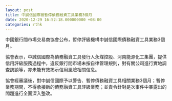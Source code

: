 ```yaml
---
layout: post
title: 中誠信國際被暫停債務融資工具業務3個月
date: 2020-12-29 16:52:18.000000000 +08:00
categories: rthk
---
```


中國銀行間市場交易商協會公布，暫停評級機構中誠信國際債務融資工具業務3個月。

協會表示，中誠信國際為債務融資工具發行人永煤控股、河南能源化工集團，提供信用評級服務過程中，違反銀行間市場未按自律管理規則，對有關公司進行實地調查訪談等，亦未能有效揭示信用風險相關信息。

協會經審議後，對中誠信國際予以警告、暫停債務融資工具相關業務3個月；暫停業務期間，不得承接新的債務融資工具評級業務；並責令針對是次事件中暴露出的問題進行全面深入整改。
